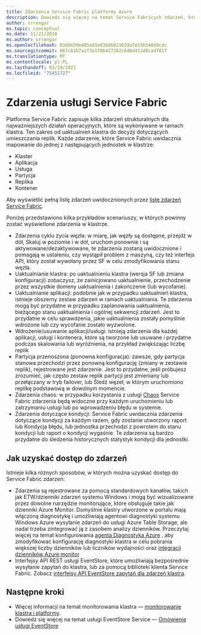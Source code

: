 ```yaml
---
title: Zdarzenia Service Fabric platformy Azure
description: Dowiedz się więcej na temat Service Fabricych zdarzeń, które są dostępne w usłudze Box, aby ułatwić monitorowanie klastra Service Fabric platformy Azure.
author: srrengar
ms.topic: conceptual
ms.date: 11/21/2018
ms.author: srrengar
ms.openlocfilehash: 638b650e485ad3e83bd6021639a7e55b540d9cdc
ms.sourcegitcommit: 867cb1b7a1f3a1f0b427282c648d411d0ca4f81f
ms.translationtype: MT
ms.contentlocale: pl-PL
ms.lasthandoff: 03/19/2021
ms.locfileid: "75451727"
---
```

# <a name="service-fabric-events"></a>Zdarzenia usługi Service Fabric 

Platforma Service Fabric zapisuje kilka zdarzeń strukturalnych dla najważniejszych działań operacyjnych, które są wykonywane w ramach klastra. Ten zakres od uaktualnień klastra do decyzji dotyczących umieszczania replik. Każde zdarzenie, które Service Fabric uwidacznia mapowanie do jednej z następujących jednostek w klastrze:
* Klaster
* Aplikacja
* Usługa
* Partycja
* Replika 
* Kontener

Aby wyświetlić pełną listę zdarzeń uwidocznionych przez [listę zdarzeń Service Fabric](service-fabric-diagnostics-event-generation-operational.md).

Poniżej przedstawiono kilka przykładów scenariuszy, w których powinny zostać wyświetlone zdarzenia w klastrze. 
* Zdarzenia cyklu życia węzła: w miarę, jak węzły są dostępne, przejdź w dół, Skaluj w poziomie i w dół, uruchom ponownie i są aktywowane/dezaktywowane, te zdarzenia zostaną uwidocznione i pomagają w ustaleniu, czy wystąpił problem z maszyną, czy też interfejs API, który został wywołany przez SF w celu zmodyfikowania stanu węzła.
* Uaktualnianie klastra: po uaktualnieniu klastra (wersja SF lub zmiana konfiguracji) zobaczysz, że zainicjowano uaktualnienie, przechodzenie przez wszystkie domeny uaktualnienia i zakończenie (lub wycofanie). 
* Uaktualnianie aplikacji: podobnie jak w przypadku uaktualnień klastra, istnieje obszerny zestaw zdarzeń w ramach uaktualniania. Te zdarzenia mogą być przydatne w przypadku zaplanowania uaktualnienia, bieżącego stanu uaktualnienia i ogólnej sekwencji zdarzeń. Jest to przydatne w celu sprawdzenia, jakie uaktualnienia zostały pomyślnie wdrożone lub czy wycofanie zostało wyzwolone.
* Wdrożenie/usuwanie aplikacji/usługi: istnieją zdarzenia dla każdej aplikacji, usługi i kontenera, które są tworzone lub usuwane i przydatne podczas skalowania lub wyróżnienia, na przykład zwiększając liczbę replik
* Partycja przenoszona (ponowna konfiguracja): zawsze, gdy partycja stanowa przechodzi przez ponowną konfigurację (zmiany w zestawie replik), rejestrowane jest zdarzenie. Jest to przydatne, jeśli próbujesz zrozumieć, jak często zestaw replik partycji jest zmieniany lub przełączany w tryb failover, lub Śledź węzeł, w którym uruchomiono replikę podstawową w dowolnym momencie.
* Zdarzenia chaos: w przypadku korzystania z usługi [Chaos](service-fabric-controlled-chaos.md) Service Fabric zdarzenia będą widoczne przy każdym uruchomieniu lub zatrzymaniu usługi lub po wprowadzeniu błędu w systemie.
* Zdarzenia dotyczące kondycji: Service Fabric uwidacznia zdarzenia dotyczące kondycji za każdym razem, gdy zostanie utworzony raport lub Kondycja błędu, lub jednostka przechodzi z powrotem do stanu kondycji lub raport o kondycji wygaśnie. Te zdarzenia są bardzo przydatne do śledzenia historycznych statystyk kondycji dla jednostki. 

## <a name="how-to-access-events"></a>Jak uzyskać dostęp do zdarzeń

Istnieje kilka różnych sposobów, w których można uzyskać dostęp do Service Fabric zdarzeń:
* Zdarzenia są rejestrowane za pomocą standardowych kanałów, takich jak ETW/dzienniki zdarzeń systemu Windows i mogą być wizualizowane przez dowolne narzędzie monitorujące, które obsługuje takie jak dzienniki Azure Monitor. Domyślnie klastry utworzone w portalu mają włączoną diagnostykę i umożliwiają agentowi diagnostyki systemu Windows Azure wysyłanie zdarzeń do usługi Azure Table Storage, ale nadal trzeba zintegrować ją z zasobem analizy dzienników. Przeczytaj więcej na temat konfigurowania [agenta Diagnostyka Azure](service-fabric-diagnostics-event-aggregation-wad.md) , aby zmodyfikować konfigurację diagnostyki klastra w celu pobrania większej liczby dzienników lub liczników wydajności oraz [integracji dzienników Azure monitor](service-fabric-diagnostics-event-analysis-oms.md)
* Interfejsy API REST usługi EventStore, które umożliwiają bezpośrednie wysyłanie zapytań do klastra, lub za pomocą biblioteki klienta Service Fabric. Zobacz [interfejsy API EventStore zapytań dla zdarzeń klastra](service-fabric-diagnostics-eventstore-query.md).

## <a name="next-steps"></a>Następne kroki
* Więcej informacji na temat monitorowania klastra — [monitorowanie klastra i platformy](service-fabric-diagnostics-event-generation-infra.md).
* Dowiedz się więcej na temat usługi EventStore Service — [Omówienie usługi EventStore](service-fabric-diagnostics-eventstore.md)
